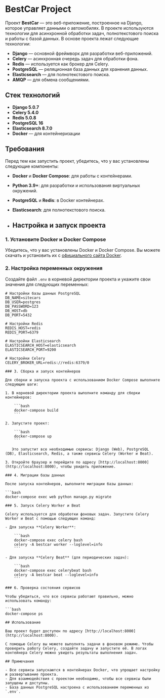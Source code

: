 # BestCar Project

Проект **BestCar** — это веб-приложение, построенное на Django, которое управляет данными о автомобилях. В проекте используются технологии для асинхронной обработки задач, полнотекстового поиска и работы с базой данных. В основе проекта лежат следующие технологии:

- **Django** — основной фреймворк для разработки веб-приложений.
- **Celery** — асинхронная очередь задач для обработки фона.
- **Redis** — используется как брокер для Celery.
- **PostgreSQL** — реляционная база данных для хранения данных.
- **Elasticsearch** — для полнотекстового поиска.
- **AMQP** — для обмена сообщениями.

## Стек технологий

- **Django 5.0.7**
- **Celery 5.4.0**
- **Redis 5.0.8**
- **PostgreSQL 16**
- **Elasticsearch 8.7.0**
- **Docker** — для контейнеризации

## Требования

Перед тем как запустить проект, убедитесь, что у вас установлены следующие компоненты:

- **Docker** и **Docker Compose**: для работы с контейнерами.
- **Python 3.9+**: для разработки и использования виртуальных окружений.
- **PostgreSQL** и **Redis**: в Docker контейнерах.
- **Elasticsearch**: для полнотекстового поиска.

- ## Настройка и запуск проекта

### 1. Установите Docker и Docker Compose

Убедитесь, что у вас установлены Docker и Docker Compose. Вы можете скачать и установить их с [официального сайта Docker](https://www.docker.com/get-started).

### 2. Настройка переменных окружения

Создайте файл `.env` в корневой директории проекта и укажите свои значения для следующих переменных:

```env
# Настройки базы данных PostgreSQL
DB_NAME=sitecars
DB_USER=postgres
DB_PASSWORD=123
DB_HOST=db
DB_PORT=5432

# Настройки Redis
REDIS_HOST=redis
REDIS_PORT=6379

# Настройки Elasticsearch
ELASTICSEARCH_HOST=elasticsearch
ELASTICSEARCH_PORT=9200

# Настройки Celery
CELERY_BROKER_URL=redis://redis:6379/0

### 3. Сборка и запуск контейнеров

Для сборки и запуска проекта с использованием Docker Compose выполните следующие шаги:

1. В корневой директории проекта выполните команду для сборки контейнеров:

    ```bash
    docker-compose build
    ```

2. Запустите проект:

    ```bash
    docker-compose up
    ```

   Это запустит все необходимые сервисы: Django (Web), PostgreSQL (DB), Elasticsearch, Redis, а также сервисы Celery (Worker и Beat).

3. Откройте браузер и перейдите по адресу [http://localhost:8000](http://localhost:8000), чтобы увидеть приложение.

### 4. Миграции базы данных

После запуска контейнеров, выполните миграции базы данных:

```bash
docker-compose exec web python manage.py migrate

### 5. Запуск Celery Worker и Beat

Celery используется для обработки фоновых задач. Запустите Celery Worker и Beat с помощью следующих команд:

- Для запуска **Celery Worker**:

    ```bash
    docker-compose exec celery bash
    celery -A bestcar worker --loglevel=info
    ```

- Для запуска **Celery Beat** (для периодических задач):

    ```bash
    docker-compose exec celerybeat bash
    celery -A bestcar beat --loglevel=info
    ```

### 6. Проверка состояния сервисов

Чтобы убедиться, что все сервисы работают правильно, можно использовать команду:

```bash
docker-compose ps

## Использование

Ваш проект будет доступен по адресу [http://localhost:8000](http://localhost:8000).

С помощью Celery вы можете выполнять задачи в фоновом режиме. Чтобы проверить работу Celery, создайте задачу и запустите её. В логах контейнера Celery можно увидеть результаты выполнения задач.

## Примечания

- Все сервисы запускаются в контейнерах Docker, что упрощает настройку и развертывание проекта.
- Для взаимодействия с проектом необходимо, чтобы все сервисы были запущены и доступны.
- База данных PostgreSQL настроена с использованием переменных из `.env`.
